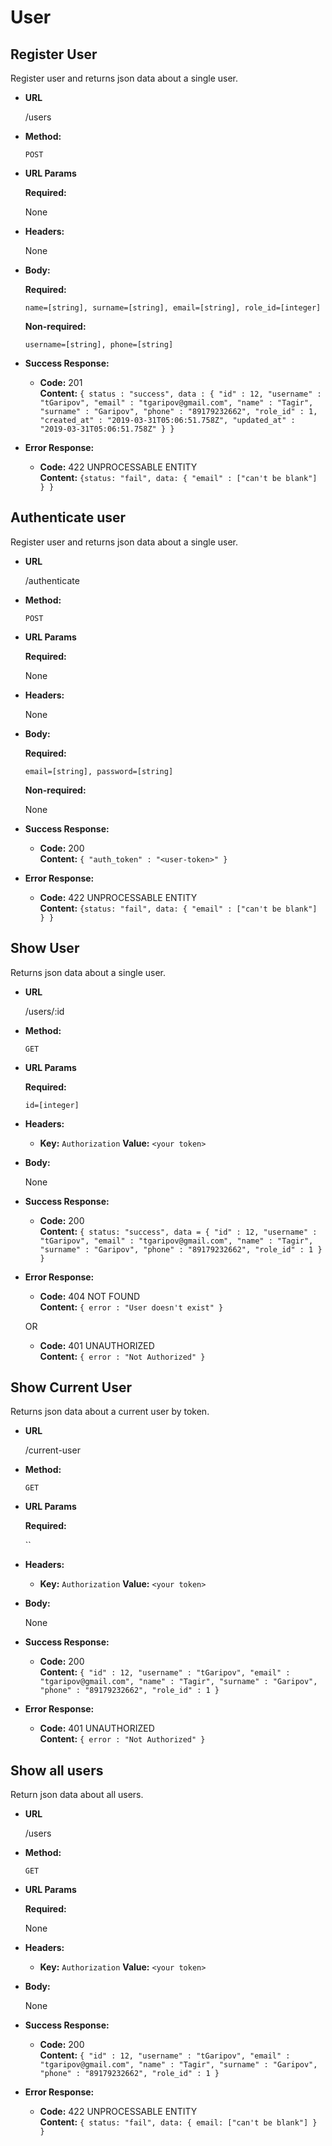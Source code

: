# User

**Register User**
----
  Register user and returns json data about a single user.

* **URL**

  /users

* **Method:**

  `POST`
  
*  **URL Params**

   **Required:**
 
   None

* **Headers:**

  None
  
* **Body:**

  **Required:**
 
   `name=[string], surname=[string], email=[string], role_id=[integer]`
   
   **Non-required:**
   
   `username=[string], phone=[string]`
   
* **Success Response:**

  * **Code:** 201 <br />
    **Content:** `{ status : "success", data : { "id" : 12, "username" : "tGaripov", "email" : "tgaripov@gmail.com", "name" : "Tagir", "surname" : "Garipov", "phone" : "89179232662", "role_id" : 1, "created_at" : "2019-03-31T05:06:51.758Z", "updated_at" : "2019-03-31T05:06:51.758Z" } }`
 
* **Error Response:**

  * **Code:** 422 UNPROCESSABLE ENTITY <br />
    **Content:** `{status: "fail", data: { "email" : ["can't be blank"] } }`
    
**Authenticate user**
----
  Register user and returns json data about a single user.

* **URL**

  /authenticate

* **Method:**

  `POST`
  
*  **URL Params**

   **Required:**
 
   None

* **Headers:**

  None
  
* **Body:**

  **Required:**
 
   `email=[string], password=[string]`
   
   **Non-required:**
   
   None
   
* **Success Response:**

  * **Code:** 200 <br />
    **Content:** `{ "auth_token" : "<user-token>" }`
 
* **Error Response:**

  * **Code:** 422 UNPROCESSABLE ENTITY <br />
    **Content:** `{status: "fail", data: { "email" : ["can't be blank"] } }`
 
**Show User**
----
  Returns json data about a single user.

* **URL**

  /users/:id

* **Method:**

  `GET`
  
*  **URL Params**

   **Required:**
 
   `id=[integer]`

* **Headers:**

  * **Key:** `Authorization`
    **Value:** `<your token>`

* **Body:**

  None

* **Success Response:**

  * **Code:** 200 <br />
    **Content:** `{ status: "success", data = { "id" : 12, "username" : "tGaripov", "email" : "tgaripov@gmail.com", "name" : "Tagir", "surname" : "Garipov", "phone" : "89179232662", "role_id" : 1 } }`
 
* **Error Response:**

  * **Code:** 404 NOT FOUND <br />
    **Content:** `{ error : "User doesn't exist" }`

  OR

  * **Code:** 401 UNAUTHORIZED <br />
    **Content:** `{ error : "Not Authorized" }` 
 
**Show Current User**
----
  Returns json data about a current user by token.

* **URL**

  /current-user

* **Method:**

  `GET`
  
*  **URL Params**

   **Required:**
 
   ``

* **Headers:**

  * **Key:** `Authorization`
    **Value:** `<your token>`

* **Body:**

  None

* **Success Response:**

  * **Code:** 200 <br />
    **Content:** `{ "id" : 12, "username" : "tGaripov", "email" : "tgaripov@gmail.com", "name" : "Tagir", "surname" : "Garipov", "phone" : "89179232662", "role_id" : 1 }`
 
* **Error Response:**

  * **Code:** 401 UNAUTHORIZED <br />
    **Content:** `{ error : "Not Authorized" }`

**Show all users**
----
  Return json data about all users.

* **URL**

  /users

* **Method:**

  `GET`
  
*  **URL Params**

   **Required:**
 
   None

* **Headers:**

  * **Key:** `Authorization`
    **Value:** `<your token>`
 
* **Body:**

  None
   
* **Success Response:**

  * **Code:** 200 <br />
    **Content:** `{ "id" : 12, "username" : "tGaripov", "email" : "tgaripov@gmail.com", "name" : "Tagir", "surname" : "Garipov", "phone" : "89179232662", "role_id" : 1 }`
 
* **Error Response:**

  * **Code:** 422 UNPROCESSABLE ENTITY <br />
    **Content:** `{ status: "fail", data: { email: ["can't be blank"] } }`
